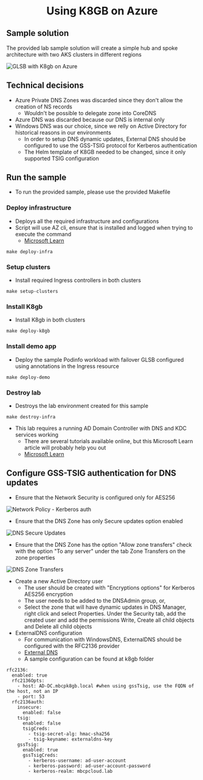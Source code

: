 <h1 align="center" style="margin-top: 0;">Using K8GB on Azure</h1>

## Sample solution

The provided lab sample solution will create a simple hub and spoke architecture with two AKS clusters in different regions

![GLSB with K8gb on Azure](/docs/examples/azure/images/k8gb_solution.png?raw=true "GLSB with K8gb on Azure")

## Technical decisions

* Azure Private DNS Zones was discarded since they don't allow the creation of NS records
    * Wouldn't be possible to delegate zone into CoreDNS
* Azure DNS was discarded because our DNS is internal only
* Windows DNS was our choice, since we relly on Active Directory for historical reasons in our environments
    * In order to setup DNS dynamic updates, External DNS should be configured to use the GSS-TSIG protocol for Kerberos authentication
    * The Helm template of K8GB needed to be changed, since it only supported TSIG configuration

## Run the sample

* To run the provided sample, please use the provided Makefile

### Deploy infrastructure
* Deploys all the required infrastructure and configurations
* Script will use AZ cli, ensure that is installed and logged when trying to execute the command
    * [Microsoft Learn](https://learn.microsoft.com/en-us/cli/azure/install-azure-cli "Install AZ Cli")
```
make deploy-infra
```

### Setup clusters
* Install required Ingress controllers in both clusters
```
make setup-clusters
```

### Install K8gb
* Install K8gb in both clusters
```
make deploy-k8gb
```

### Install demo app
* Deploy the sample Podinfo workload with failover GLSB configured using annotations in the Ingress resource
```
make deploy-demo
```

### Destroy lab
* Destroys the lab environment created for this sample
```
make destroy-infra
```

* This lab requires a running AD Domain Controller with DNS and KDC services working
    * There are several tutorials available online, but this Microsoft Learn article will probably help you out 
    * [Microsoft Learn](https://learn.microsoft.com/en-us/windows-server/identity/ad-ds/deploy/install-active-directory-domain-services--level-100- "Install Active Directory")

## Configure GSS-TSIG authentication for DNS updates

* Ensure that the Network Security is configured only for AES256

![Network Policy - Kerberos auth](/docs/examples/azure/images/LocalSecuryPolicyNetworkKerberos.png?raw=true "Network Policy - Kerberos auth")
* Ensure that the DNS Zone has only Secure updates option enabled

![DNS Secure Updates](/docs/examples/azure/images/DNSSecureUpdates.png "DNS Secure Updates")
* Ensure that the DNS Zone has the option "Allow zone transfers" check with the option "To any server" under the tab Zone Transfers on the zone properties

![DNS Zone Transfers](/docs/examples/azure/images/DNSZoneTransfers.png "DNS Zone Transfers")

* Create a new Active Directory user
    * The user should be created with "Encryptions options" for Kerberos AES256 encryption
    * The user needs to be added to the DNSAdmin group, or,
    * Select the zone that will have dynamic updates in DNS Manager, right click and select Properties. Under the Security tab, add the created user and add the permissions Write, Create all child objects and Delete all child objects
* ExternalDNS configuration
    * For communication with WindowsDNS, ExternalDNS should be configured with the RFC2136 provider
    * [External DNS](https://github.com/kubernetes-sigs/external-dns/blob/master/docs/tutorials/rfc2136.md "RFC2136 documentation")
    * A sample configuration can be found at k8gb folder
```
rfc2136:
  enabled: true
  rfc2136Opts:
    - host: AD-DC.mbcpk8gb.local #when using gssTsig, use the FQDN of the host, not an IP
    - port: 53
  rfc2136auth:
    insecure: 
      enabled: false
    tsig:
      enabled: false
      tsigCreds:
        - tsig-secret-alg: hmac-sha256
        - tsig-keyname: externaldns-key
    gssTsig:
      enabled: true
      gssTsigCreds:
        - kerberos-username: ad-user-account
        - kerberos-password: ad-user-account-password
        - kerberos-realm: mbcpcloud.lab
```
 